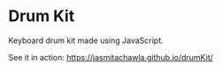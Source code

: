 # Drum Kit

Keyboard drum kit made using JavaScript.

See it in action: https://jasmitachawla.github.io/drumKit/
